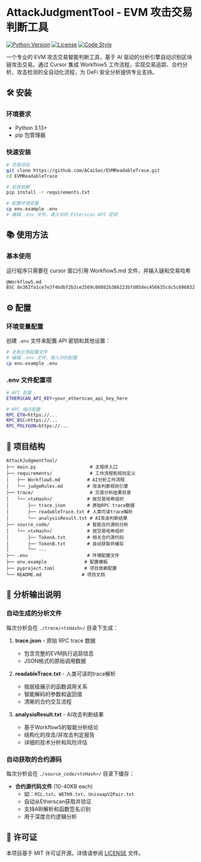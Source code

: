 # AttackJudgmentTool - EVM 攻击交易判断工具

[![Python Version](https://img.shields.io/badge/python-3.13%2B-blue)](https://www.python.org/downloads/)
[![License](https://img.shields.io/badge/license-MIT-green)](LICENSE)
[![Code Style](https://img.shields.io/badge/code%20style-black-000000.svg)](https://github.com/psf/black)

一个专业的 EVM 攻击交易智能判断工具，基于 AI 驱动的分析引擎自动识别区块链攻击交易。通过 Cursor 集成 Workflow5 工作流程，实现交易追踪、合约分析、攻击检测的全自动化流程，为 DeFi 安全分析提供专业支持。


## 🛠️ 安装

### 环境要求
- Python 3.13+
- pip 包管理器

### 快速安装

```bash
# 克隆项目
git clone https://github.com/ACaiSec/EVMReadableTrace.git
cd EVMReadableTrace

# 安装依赖
pip install -r requirements.txt

# 配置环境变量
cp env.example .env
# 编辑 .env 文件，填入你的 Etherscan API 密钥
```


## 📚 使用方法

### 基本使用
运行程序只需要在 cursor 窗口引用 Workflow5.md 文件，并输入链和交易哈希
```bash
@Workflow5.md
BSC 0x362fa1ce7e3f4bdbf2b2ce2569c06082b386223bfd05dec456635cdc5c696832 
```

## ⚙️ 配置

### 环境变量配置

创建 `.env` 文件来配置 API 密钥和其他设置：

```bash
# 复制示例配置文件
# 编辑 .env 文件，填入你的配置
cp env.example .env
```

### .env 文件配置项

```bash
# API 配置
ETHERSCAN_API_KEY=your_etherscan_api_key_here

# RPC 端点配置
RPC_ETH=https://...
RPC_BSC=https://...
RPC_POLYGON=https://...
```


## 📁 项目结构

```
AttackJudgmentTool/
├── main.py                    # 主程序入口
├── requirements/              # 工作流程和规则定义
│   ├── Workflow5.md          # AI分析工作流程
│   └── judgeRules.md         # 攻击判断规则引擎
├── trace/                     # 交易分析结果目录
│   └── <txHash>/             # 按交易哈希组织
│       ├── trace.json        # 原始RPC trace数据
│       ├── readableTrace.txt # 人类可读trace解析
│       └── analysisResult.txt # AI攻击判断结果
├── source_code/              # 智能合约源码分析
│   └── <txHash>/             # 按交易哈希组织
│       ├── TokenA.txt        # 相关合约源代码
│       ├── TokenB.txt        # 自动获取并缓存
│       └── ...
├── .env                      # 环境配置文件
├── env.example              # 配置模板
├── pyproject.toml           # 项目依赖配置
└── README.md               # 项目文档
```

## 📝 分析输出说明

### 自动生成的分析文件

每次分析会在 `./trace/<txHash>/` 目录下生成：

1. **trace.json** - 原始 RPC trace 数据 
   - 包含完整的EVM执行追踪信息
   - JSON格式的原始调用数据

2. **readableTrace.txt** - 人类可读的trace解析
   - 按层级展示的函数调用关系
   - 智能解码的参数和返回值
   - 清晰的合约交互流程

3. **analysisResult.txt** - AI攻击判断结果
   - 基于Workflow5的智能分析结论
   - 结构化的攻击/非攻击判定报告
   - 详细的技术分析和风险评估

### 自动获取的合约源码

每次分析会在 `./source_code/<txHash>/` 目录下缓存：

- **合约源代码文件** (10-40KB each)
  - 如：`MIL.txt`、`WETH9.txt`、`UniswapV2Pair.txt`
  - 自动从Etherscan获取并验证
  - 支持ABI解析和函数签名识别
  - 用于深度合约逻辑分析






## 📄 许可证

本项目基于 MIT 许可证开源。详情请参阅 [LICENSE](LICENSE) 文件。




